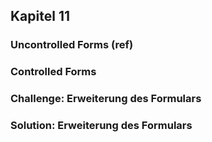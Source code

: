 ## Kapitel 11
### Uncontrolled Forms (ref)
### Controlled Forms
### Challenge: Erweiterung des Formulars
### Solution: Erweiterung des Formulars
